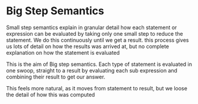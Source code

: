 # Big Step Semantics

Small step semantics explain in granular detail how each statement or expression can be evaluated by taking only one small step to reduce the statement. We do this continuously until we get a result.
this process gives us lots of detail on how the results was arrived at, but no complete explanation on how the statement is evaluated

This is the aim of Big step semantics. Each type of statement is evaluated in one swoop, straight to a result by evaluating each sub expression and combining their result to get our answer.

This feels more natural, as it moves from statement to result, but we loose the detail of how this was computed

